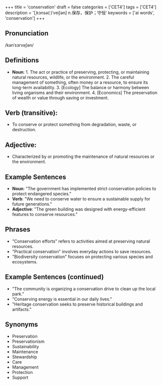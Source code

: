 +++
title = 'conservation'
draft = false
categories = ['CET4']
tags = ['CET4']
description = '[ˌkɔnsə(ː)ˈvei∫ən] n.保存，保护；守恒'
keywords = ['ai words', 'conservation']
+++

## Pronunciation
/kənˈsɜrvəʃən/

## Definitions
- **Noun**: 1. The act or practice of preserving, protecting, or maintaining natural resources, wildlife, or the environment. 2. The careful management of something, often money or a resource, to ensure its long-term availability. 3. [Ecology] The balance or harmony between living organisms and their environment. 4. [Economics] The preservation of wealth or value through saving or investment.

## Verb (transitive): 
- To conserve or protect something from degradation, waste, or destruction. 

## Adjective: 
- Characterized by or promoting the maintenance of natural resources or the environment.

## Example Sentences
- **Noun**: "The government has implemented strict conservation policies to protect endangered species."
- **Verb**: "We need to conserve water to ensure a sustainable supply for future generations."
- **Adjective**: "The green building was designed with energy-efficient features to conserve resources."

## Phrases
- "Conservation efforts" refers to activities aimed at preserving natural resources.
- "Practical conservation" involves everyday actions to save resources.
- "Biodiversity conservation" focuses on protecting various species and ecosystems.

## Example Sentences (continued)
- "The community is organizing a conservation drive to clean up the local park."
- "Conserving energy is essential in our daily lives."
- "Heritage conservation seeks to preserve historical buildings and artifacts."

## Synonyms
- Preservation
- Preservationism
- Sustainability
- Maintenance
- Stewardship
- Care
- Management
- Protection
- Support
